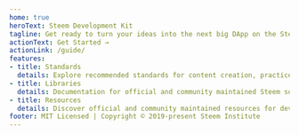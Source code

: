 ```yaml
---
home: true
heroText: Steem Development Kit
tagline: Get ready to turn your ideas into the next big DApp on the Steem blockchain.
actionText: Get Started →
actionLink: /guide/
features:
- title: Standards
  details: Explore recommended standards for content creation, practices and common cultures.
- title: Libraries
  details: Documentation for official and community maintained Steem software libraries.
- title: Resources
  details: Discover official and community maintained resources for developers and witnesses.
footer: MIT Licensed | Copyright © 2019-present Steem Institute
---
```

